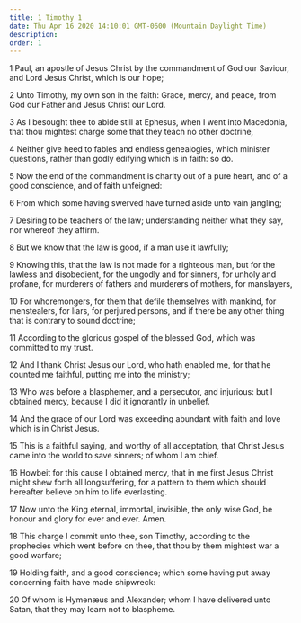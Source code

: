 ```yaml
---
title: 1 Timothy 1
date: Thu Apr 16 2020 14:10:01 GMT-0600 (Mountain Daylight Time)
description: 
order: 1
---
```


<p>
  1 Paul, an apostle of Jesus Christ by the commandment of God our Saviour, and
  Lord Jesus Christ, which is our hope;
</p>
<p>
  2 Unto Timothy, my own son in the faith: Grace, mercy, and peace, from God our
  Father and Jesus Christ our Lord.
</p>
<p>
  3 As I besought thee to abide still at Ephesus, when I went into Macedonia,
  that thou mightest charge some that they teach no other doctrine,
</p>
<p>
  4 Neither give heed to fables and endless genealogies, which minister
  questions, rather than godly edifying which is in faith: so do.
</p>
<p>
  5 Now the end of the commandment is charity out of a pure heart, and of a good
  conscience, and of faith unfeigned:
</p>
<p>6 From which some having swerved have turned aside unto vain jangling;</p>
<p>
  7 Desiring to be teachers of the law; understanding neither what they say, nor
  whereof they affirm.
</p>
<p>8 But we know that the law is good, if a man use it lawfully;</p>
<p>
  9 Knowing this, that the law is not made for a righteous man, but for the
  lawless and disobedient, for the ungodly and for sinners, for unholy and
  profane, for murderers of fathers and murderers of mothers, for manslayers,
</p>
<p>
  10 For whoremongers, for them that defile themselves with mankind, for
  menstealers, for liars, for perjured persons, and if there be any other thing
  that is contrary to sound doctrine;
</p>
<p>
  11 According to the glorious gospel of the blessed God, which was committed to
  my trust.
</p>
<p>
  12 And I thank Christ Jesus our Lord, who hath enabled me, for that he counted
  me faithful, putting me into the ministry;
</p>
<p>
  13 Who was before a blasphemer, and a persecutor, and injurious: but I
  obtained mercy, because I did it ignorantly in unbelief.
</p>
<p>
  14 And the grace of our Lord was exceeding abundant with faith and love which
  is in Christ Jesus.
</p>
<p>
  15 This is a faithful saying, and worthy of all acceptation, that Christ Jesus
  came into the world to save sinners; of whom I am chief.
</p>
<p>
  16 Howbeit for this cause I obtained mercy, that in me first Jesus Christ
  might shew forth all longsuffering, for a pattern to them which should
  hereafter believe on him to life everlasting.
</p>
<p>
  17 Now unto the King eternal, immortal, invisible, the only wise God, be
  honour and glory for ever and ever. Amen.
</p>
<p>
  18 This charge I commit unto thee, son Timothy, according to the prophecies
  which went before on thee, that thou by them mightest war a good warfare;
</p>
<p>
  19 Holding faith, and a good conscience; which some having put away concerning
  faith have made shipwreck:
</p>
<p>
  20 Of whom is Hymen&#xE6;us and Alexander; whom I have delivered unto Satan,
  that they may learn not to blaspheme.
</p>
